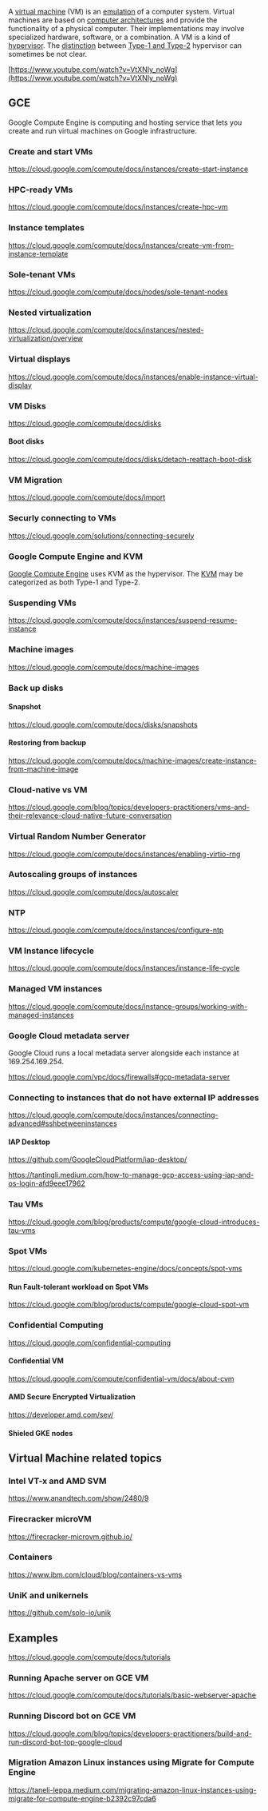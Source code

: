 A [virtual machine](https://en.wikipedia.org/wiki/Virtual_machine) (VM) is an [emulation](https://en.wikipedia.org/wiki/Emulator) of a computer system. Virtual machines are based on [computer architectures](https://en.wikipedia.org/wiki/Computer_architectures) and provide the functionality of a physical computer. Their implementations may involve specialized hardware, software, or a combination. A VM is a kind of [hypervisor](hypervisor). The [distinction](https://en.wikipedia.org/wiki/Hypervisor#Classification) between [Type-1 and Type-2](https://medium.com/teamresellerclub/type-1-and-type-2-hypervisors-what-makes-them-different-6a1755d6ae2c) hypervisor can sometimes be not clear. 
 
[https://www.youtube.com/watch?v=VtXNIy_noWg](https://www.youtube.com/watch?v=VtXNIy_noWg)

## GCE

Google Compute Engine is computing and hosting service that lets you create and run virtual machines on Google infrastructure.

### Create and start VMs
https://cloud.google.com/compute/docs/instances/create-start-instance

### HPC-ready VMs
https://cloud.google.com/compute/docs/instances/create-hpc-vm

### Instance templates
https://cloud.google.com/compute/docs/instances/create-vm-from-instance-template

### Sole-tenant VMs
https://cloud.google.com/compute/docs/nodes/sole-tenant-nodes

### Nested virtualization
https://cloud.google.com/compute/docs/instances/nested-virtualization/overview

### Virtual displays
https://cloud.google.com/compute/docs/instances/enable-instance-virtual-display

### VM Disks

https://cloud.google.com/compute/docs/disks

#### Boot disks
https://cloud.google.com/compute/docs/disks/detach-reattach-boot-disk



### VM Migration
https://cloud.google.com/compute/docs/import

### Securly connecting to VMs

https://cloud.google.com/solutions/connecting-securely

### Google Compute Engine and KVM

[Google Compute Engine](Compute) uses KVM as the hypervisor.
The [KVM](https://en.wikipedia.org/wiki/Kernel-based_Virtual_Machine) may be categorized as both Type-1 and Type-2.


### Suspending VMs

https://cloud.google.com/compute/docs/instances/suspend-resume-instance
 

### Machine images
https://cloud.google.com/compute/docs/machine-images

### Back up disks

#### Snapshot
https://cloud.google.com/compute/docs/disks/snapshots

#### Restoring from backup
https://cloud.google.com/compute/docs/machine-images/create-instance-from-machine-image

### Cloud-native vs VM

https://cloud.google.com/blog/topics/developers-practitioners/vms-and-their-relevance-cloud-native-future-conversation

### Virtual Random Number Generator
https://cloud.google.com/compute/docs/instances/enabling-virtio-rng

### Autoscaling groups of instances
https://cloud.google.com/compute/docs/autoscaler

### NTP
https://cloud.google.com/compute/docs/instances/configure-ntp

### VM Instance lifecycle
https://cloud.google.com/compute/docs/instances/instance-life-cycle

### Managed VM instances
https://cloud.google.com/compute/docs/instance-groups/working-with-managed-instances

### Google Cloud metadata server

Google Cloud runs a local metadata server alongside each instance at 169.254.169.254.

https://cloud.google.com/vpc/docs/firewalls#gcp-metadata-server

### Connecting to instances that do not have external IP addresses

https://cloud.google.com/compute/docs/instances/connecting-advanced#sshbetweeninstances

#### IAP Desktop
https://github.com/GoogleCloudPlatform/iap-desktop/

https://tantingli.medium.com/how-to-manage-gcp-access-using-iap-and-os-login-afd9eee17962

### Tau VMs

https://cloud.google.com/blog/products/compute/google-cloud-introduces-tau-vms

### Spot VMs

https://cloud.google.com/kubernetes-engine/docs/concepts/spot-vms



#### Run Fault-tolerant workload on Spot VMs

https://cloud.google.com/blog/products/compute/google-cloud-spot-vm


### Confidential Computing
https://cloud.google.com/confidential-computing

#### Confidential VM
https://cloud.google.com/compute/confidential-vm/docs/about-cvm

#### AMD Secure Encrypted Virtualization
https://developer.amd.com/sev/

#### Shieled GKE nodes

## Virtual Machine related topics

### Intel VT-x and AMD SVM


https://www.anandtech.com/show/2480/9


### Firecracker microVM

https://firecracker-microvm.github.io/

### Containers
https://www.ibm.com/cloud/blog/containers-vs-vms

### UniK and unikernels

https://github.com/solo-io/unik


## Examples


https://cloud.google.com/compute/docs/tutorials

### Running Apache server on GCE VM

https://cloud.google.com/compute/docs/tutorials/basic-webserver-apache

### Running Discord bot on GCE VM

https://cloud.google.com/blog/topics/developers-practitioners/build-and-run-discord-bot-top-google-cloud

### Migration Amazon Linux instances using Migrate for Compute Engine

https://taneli-leppa.medium.com/migrating-amazon-linux-instances-using-migrate-for-compute-engine-b2392c97cda6